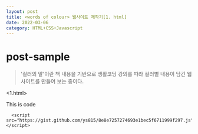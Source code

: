 ```yaml
---
layout: post
title: <words of colour> 웹사이트 제작기[1. html]
date: 2022-03-06 
category: HTML+CSS+Javascript
---
```

# post-sample
  
> '컬러의 말'이란 책 내용을 기반으로 생활코딩 강의를 따라 컬러별 내용이 담긴 웹사이트를 만들어 보는 중이다.


<1.html>

This is code
```
  <script src="https://gist.github.com/ys815/8e8e7257274693e1bec5f6711999f297.js"></script>
```
